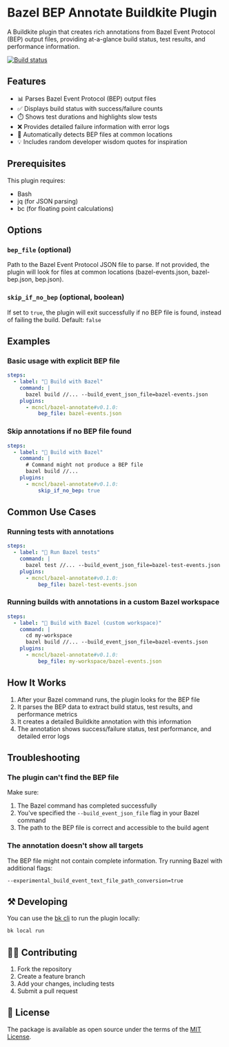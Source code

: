 # Bazel BEP Annotate Buildkite Plugin

A Buildkite plugin that creates rich annotations from Bazel Event Protocol (BEP) output files, providing at-a-glance build status, test results, and performance information.

[![Build status](https://badge.buildkite.com/187db7a75149ed820918944d3486e1ab4b240621bec6523286.svg)](https://buildkite.com/no-assembly/bazel-annotate-buildkite-plugin)

## Features

- 📊 Parses Bazel Event Protocol (BEP) output files
- ✅ Displays build status with success/failure counts
- ⏱️ Shows test durations and highlights slow tests
- ❌ Provides detailed failure information with error logs
- 🔄 Automatically detects BEP files at common locations
- 💡 Includes random developer wisdom quotes for inspiration

## Prerequisites

This plugin requires:
- Bash
- jq (for JSON parsing)
- bc (for floating point calculations)

## Options

### `bep_file` (optional)

Path to the Bazel Event Protocol JSON file to parse. If not provided, the plugin will look for files at common locations (bazel-events.json, bazel-bep.json, bep.json).

### `skip_if_no_bep` (optional, boolean)

If set to `true`, the plugin will exit successfully if no BEP file is found, instead of failing the build.
Default: `false`

## Examples

### Basic usage with explicit BEP file

```yaml
steps:
  - label: "🔨 Build with Bazel"
    command: |
      bazel build //... --build_event_json_file=bazel-events.json
    plugins:
      - mcncl/bazel-annotate#v0.1.0:
          bep_file: bazel-events.json
```


### Skip annotations if no BEP file found

```yaml
steps:
  - label: "🔨 Build with Bazel"
    command: |
      # Command might not produce a BEP file
      bazel build //...
    plugins:
      - mcncl/bazel-annotate#v0.1.0:
          skip_if_no_bep: true
```

## Common Use Cases

### Running tests with annotations

```yaml
steps:
  - label: "🧪 Run Bazel tests"
    command: |
      bazel test //... --build_event_json_file=bazel-test-events.json
    plugins:
      - mcncl/bazel-annotate#v0.1.0:
          bep_file: bazel-test-events.json
```

### Running builds with annotations in a custom Bazel workspace

```yaml
steps:
  - label: "🔨 Build with Bazel (custom workspace)"
    command: |
      cd my-workspace
      bazel build //... --build_event_json_file=bazel-events.json
    plugins:
      - mcncl/bazel-annotate#v0.1.0:
          bep_file: my-workspace/bazel-events.json
```

## How It Works

1. After your Bazel command runs, the plugin looks for the BEP file
2. It parses the BEP data to extract build status, test results, and performance metrics
3. It creates a detailed Buildkite annotation with this information
4. The annotation shows success/failure status, test performance, and detailed error logs

## Troubleshooting

### The plugin can't find the BEP file

Make sure:
1. The Bazel command has completed successfully
2. You've specified the `--build_event_json_file` flag in your Bazel command
3. The path to the BEP file is correct and accessible to the build agent

### The annotation doesn't show all targets

The BEP file might not contain complete information. Try running Bazel with additional flags:
```
--experimental_build_event_text_file_path_conversion=true
```

## ⚒ Developing

You can use the [bk cli](https://github.com/buildkite/cli) to run the plugin locally:

```bash
bk local run
```

## 👩‍💻 Contributing

1. Fork the repository
2. Create a feature branch
3. Add your changes, including tests
4. Submit a pull request

## 📜 License

The package is available as open source under the terms of the [MIT License](https://opensource.org/licenses/MIT).
